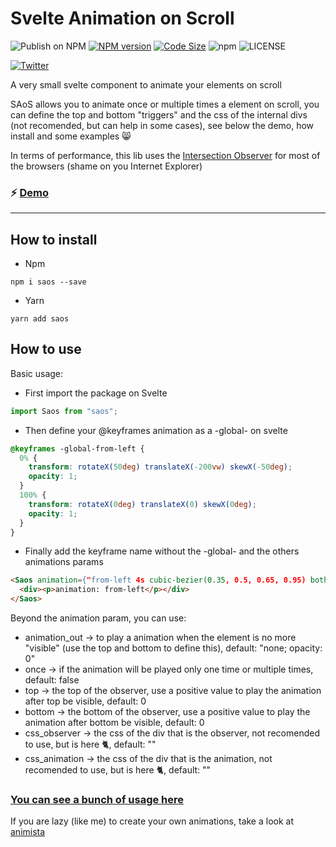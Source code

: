 # Svelte Animation on Scroll
![Publish on NPM](https://github.com/shiryel/saos/workflows/Publish%20on%20NPM/badge.svg)
[![NPM version](https://img.shields.io/npm/v/saos.svg?style=flat)](https://npmjs.org/package/saos)
[![Code Size](https://img.shields.io/github/languages/code-size/shiryel/saos)](https://img.shields.io/github/languages/code-size/shiryel/saos)
![npm](https://img.shields.io/npm/dt/saos)
![LICENSE](https://img.shields.io/github/license/shiryel/saos)

[![Twitter](https://img.shields.io/twitter/follow/shiryel_.svg?style=social)](https://twitter.com/shiryel_)

A very small svelte component to animate your elements on scroll

SAoS allows you to animate once or multiple times a element on scroll, you can define the top and bottom "triggers" and the css of the internal divs (not recomended, but can help in some cases), see below the demo, how install and some examples :smile_cat:

In terms of performance, this lib uses the [Intersection Observer](https://developer.mozilla.org/en-US/docs/Web/API/Intersection_Observer_API) for most of the browsers (shame on you Internet Explorer)

### :zap: [Demo](https://shiryel.github.io/saos/)

---

## How to install

- Npm
```
npm i saos --save
```

- Yarn
```
yarn add saos
```

## How to use

Basic usage:
- First import the package on Svelte
```js
import Saos from "saos";
```

- Then define your @keyframes animation as a -global- on svelte
```css
@keyframes -global-from-left {
  0% {
    transform: rotateX(50deg) translateX(-200vw) skewX(-50deg);
    opacity: 1;
  }
  100% {
    transform: rotateX(0deg) translateX(0) skewX(0deg);
    opacity: 1;
  }
}
```

- Finally add the keyframe name without the -global- and the others animations params
```html
<Saos animation={"from-left 4s cubic-bezier(0.35, 0.5, 0.65, 0.95) both"}>
  <div><p>animation: from-left</p></div>
</Saos>
```

Beyond the animation param, you can use:
- animation_out -> to play a animation when the element is no more "visible" (use the top and bottom to define this), default: "none; opacity: 0"
- once -> if the animation will be played only one time or multiple times, default: false
- top -> the top of the observer, use a positive value to play the animation after top be visible, default: 0
- bottom -> the bottom of the observer, use a positive value to play the animation after bottom be visible, default: 0
- css_observer -> the css of the div that is the observer, not recomended to use, but is here :cat2:, default: ""
- css_animation -> the css of the div that is the animation, not recomended to use, but is here :cat2:, default: ""

### [You can see a bunch of usage here](https://github.com/shiryel/saos/blob/master/demo/src/Animations.svelte)

If you are lazy (like me) to create your own animations, take a look at [animista](https://animista.net/play/)
